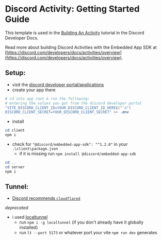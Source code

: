 # Discord Activity: Getting Started Guide

This template is used in the [Building An Activity](https://discord.com/developers/docs/activities/building-an-activity) tutorial in the Discord Developer Docs.

Read more about building Discord Activities with the Embedded App SDK at [https://discord.com/developers/docs/activities/overview](https://discord.com/developers/docs/activities/overview).

## Setup:
- visit the [discord developer portal/applications](https://discord.com/developers/applications)
- create your app there
```powershell
# cd into app root & run the following:
# entering the values you got from the discord developer portal
"VITE_DISCORD_CLIENT_ID=YOUR_DISCORD_CLIENT_ID_HERE$("`n")
DISCORD_CLIENT_SECRET=YOUR_DISCORD_CLIENT_SECRET" >> .env
```
- install
```powershell
cd client
npm i
```
- check for `"@discord/embedded-app-sdk": "^1.2.0"` in your `.\client\package.json`
  - if it is missing run `npm install @discord/embedded-app-sdk`
```powershell
cd ..
cd server
npm i
```

## Tunnel:
- [Discord recommends `cloudflared`](https://github.com/cloudflare/cloudflared?tab=readme-ov-file#installing-cloudflared)

*deprecated*
- i used [localtunnel](https://theboroer.github.io/localtunnel-www/)
  - run `npm i -g localtunnel` (if you don't already have it globally installed)
  - run `lt --port 5173` or whatever port your vite `npm run dev` generates
